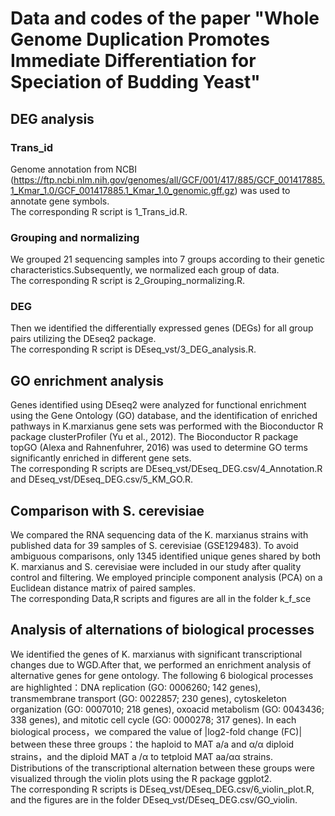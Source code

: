 # Data and codes of the paper "Whole Genome Duplication Promotes Immediate Differentiation for Speciation of Budding Yeast"
## DEG analysis
### Trans_id
Genome annotation from NCBI (https://ftp.ncbi.nlm.nih.gov/genomes/all/GCF/001/417/885/GCF_001417885.1_Kmar_1.0/GCF_001417885.1_Kmar_1.0_genomic.gff.gz) was used to annotate gene symbols.  
The corresponding R script is 1_Trans_id.R.
### Grouping and normalizing
We grouped 21 sequencing samples into 7 groups according to their genetic characteristics.Subsequently, we normalized each group of data.  
The corresponding R script is 2_Grouping_normalizing.R.
### DEG
Then we identified the differentially expressed genes (DEGs) for all group pairs utilizing the DEseq2 package.  
The corresponding R script is DEseq_vst/3_DEG_analysis.R.

## GO enrichment analysis
Genes identified using DEseq2 were analyzed for functional enrichment using the Gene Ontology (GO) database, and the identification of enriched pathways in K.marxianus gene sets was performed with the Bioconductor R package clusterProfiler (Yu et al., 2012). The Bioconductor R package topGO (Alexa and Rahnenfuhrer, 2016) was used to determine GO terms significantly enriched in different gene sets.   
The corresponding R scripts are DEseq_vst/DEseq_DEG.csv/4_Annotation.R and DEseq_vst/DEseq_DEG.csv/5_KM_GO.R.
## Comparison with S. cerevisiae
We compared the RNA sequencing data of the K. marxianus strains with published data for 39 samples of S. cerevisiae (GSE129483). To avoid ambiguous comparisons, only 1345 identified unique genes shared by both K. marxianus and S. cerevisiae were included in our study after quality control and filtering. We employed principle component analysis (PCA) on a Euclidean distance matrix of paired samples.  
The corresponding Data,R scripts and figures are all in the folder k_f_sce
## Analysis of alternations of biological processes
We identified the genes of K. marxianus with significant transcriptional changes due to WGD.After that, we performed an enrichment analysis of alternative genes for gene ontology. The following 6 biological processes are highlighted：DNA replication (GO: 0006260; 142 genes), transmembrane transport (GO: 0022857; 230 genes), cytoskeleton organization (GO: 0007010; 218 genes), oxoacid metabolism (GO: 0043436; 338 genes), and mitotic cell cycle (GO: 0000278; 317 genes). In each biological process，we compared the value of |log2-fold change (FC)| between these three groups：the haploid to MAT a/a and α/α diploid strains，and the diploid MAT a /α to tetploid MAT aa/αα strains. Distributions of the transcriptional alternation between these groups were visualized through the violin plots using the R package ggplot2.  
The corresponding R scripts is DEseq_vst/DEseq_DEG.csv/6_violin_plot.R, and the figures are in the folder DEseq_vst/DEseq_DEG.csv/GO_violin.
